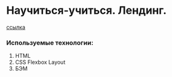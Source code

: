 # Научиться-учиться. Лендинг.

[ссылка](https://aleksandrdronov.github.io/how-to-learn/)

### Используемые технологии:
1. HTML
2. CSS Flexbox Layout
3. БЭМ

